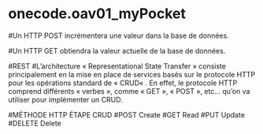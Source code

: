 # onecode.oav01_myPocket

#Un HTTP POST incrémentera une valeur dans la base de données.

#Un HTTP GET obtiendra la valeur actuelle de la base de données.

#REST
#L’architecture « Representational State Transfer » consiste principalement en la mise en place de services basés sur le protocole HTTP pour les opérations standard de « CRUD« . En effet, le protocole HTTP comprend différents « verbes », comme « GET », « POST », etc… qu’on va utiliser pour implémenter un CRUD.

#MÉTHODE HTTP	ÉTAPE CRUD
#POST	Create
#GET	Read
#PUT	Update
#DELETE	Delete
